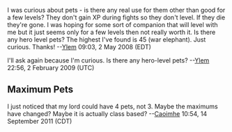 I was curious about pets - is there any real use for them other than
good for a few levels? They don't gain XP during fights so they don't
level. If they die they're gone. I was hoping for some sort of companion
that will level with me but it just seems only for a few levels then not
really worth it. Is there any hero level pets? The highest I've found is
45 (war elephant). Just curious. Thanks!
--[Ylem](User:Ylem.md "wikilink") 09:03, 2 May 2008 (EDT)

I'll ask again because I'm curious. Is there any hero-level pets?
--[Ylem](User:Ylem.md "wikilink") 22:56, 2 February 2009 (UTC)

## Maximum Pets

I just noticed that my lord could have 4 pets, not 3. Maybe the maximums
have changed? Maybe it is actually class based?
--[Caoimhe](User:Caoimhe.md "wikilink") 10:54, 14 September 2011 (CDT)
